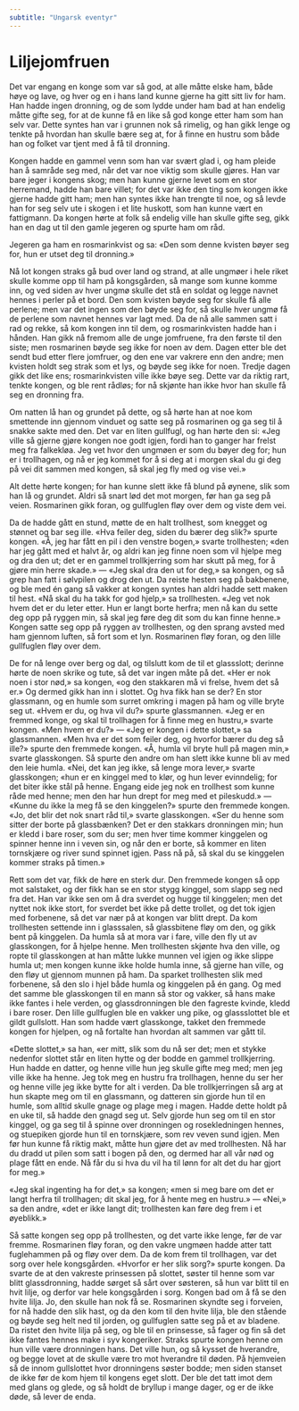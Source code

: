 ```yaml
---
subtitle: "Ungarsk eventyr"
---
```


# Liljejomfruen

Det var engang en konge som var så god, at alle måtte elske ham, både høye og lave, og hver og en i hans land kunne gjerne ha gitt sitt liv for ham. Han hadde ingen dronning, og de som lydde under ham bad at han endelig måtte gifte seg, for at de kunne få en like så god konge etter ham som han selv var. Dette syntes han var i grunnen nok så rimelig, og han gikk lenge og tenkte på hvordan han skulle bære seg at, for å finne en hustru som både han og folket var tjent med å få til dronning.

Kongen hadde en gammel venn som han var svært glad i, og ham pleide han å samråde seg med, når det var noe viktig som skulle gjøres. Han var bare jeger i kongens skog; men han kunne gjerne levet som en stor herremand, hadde han bare villet; for det var ikke den ting som kongen ikke gjerne hadde gitt ham; men han syntes ikke han trengte til noe, og så levde han for seg selv ute i skogen i et lite huskott, som han kunne vært en fattigmann. Da kongen hørte at folk så endelig ville han skulle gifte seg, gikk han en dag ut til den gamle jegeren og spurte ham om råd.

Jegeren ga ham en rosmarinkvist og sa: «Den som denne kvisten bøyer seg for, hun er utset deg til dronning.»

Nå lot kongen straks gå bud over land og strand, at alle ungmøer i hele riket skulle komme opp til ham på kongsgården, så mange som kunne komme inn, og ved siden av hver ungmø skulle det stå en soldat og legge navnet hennes i perler på et bord. Den som kvisten bøyde seg for skulle få alle perlene; men var det ingen som den bøyde seg for, så skulle hver ungmø få de perlene som navnet hennes var lagt med. Da de nå alle sammen satt i rad og rekke, så kom kongen inn til dem, og rosmarinkvisten hadde han i hånden. Han gikk nå fremom alle de unge jomfruene, fra den første til den siste; men rosmarinen bøyde seg ikke for noen av dem. Dagen etter ble det sendt bud etter flere jomfruer, og den ene var vakrere enn den andre; men kvisten holdt seg strak som et lys, og bøyde seg ikke for noen. Tredje dagen gikk det like ens; rosmarinkvisten ville ikke bøye seg. Dette var da riktig rart, tenkte kongen, og ble rent rådløs; for nå skjønte han ikke hvor han skulle få seg en dronning fra.

Om natten lå han og grundet på dette, og så hørte han at noe kom smettende inn gjennom vinduet og satte seg på rosmarinen og ga seg til å snakke sakte med den. Det var en liten gullfugl, og han hørte den si: «Jeg ville så gjerne gjøre kongen noe godt igjen, fordi han to ganger har frelst meg fra falkekløa. Jeg vet hvor den ungmøen er som du bøyer deg for; hun er i trollhagen, og nå er jeg kommet for å si deg at i morgen skal du gi deg på vei dit sammen med kongen, så skal jeg fly med og vise vei.»

Alt dette hørte kongen; for han kunne slett ikke få blund på øynene, slik som han lå og grundet. Aldri så snart lød det mot morgen, før han ga seg på veien. Rosmarinen gikk foran, og gullfuglen fløy over dem og viste dem vei.

Da de hadde gått en stund, møtte de en halt trollhest, som knegget og stønnet og bar seg ille. «Hva feiler deg, siden du bærer deg slik?» spurte kongen. «Å, jeg har fått en pil i den venstre bogen,» svarte trollhesten; «den har jeg gått med et halvt år, og aldri kan jeg finne noen som vil hjelpe meg og dra den ut; det er en gammel trollkjerring som har skutt på meg, for å gjøre min herre skade.» — «Jeg skal dra den ut for deg,» sa kongen, og så grep han fatt i sølvpilen og drog den ut. Da reiste hesten seg på bakbenene, og ble med én gang så vakker at kongen syntes han aldri hadde sett maken til hest. «Nå skal du ha takk for god hjelp,» sa trollhesten. «Jeg vet nok hvem det er du leter etter. Hun er langt borte herfra; men nå kan du sette deg opp på ryggen min, så skal jeg føre deg dit som du kan finne henne.» Kongen satte seg opp på ryggen av trollhesten, og den sprang avsted med ham gjennom luften, så fort som et lyn. Rosmarinen fløy foran, og den lille gullfuglen fløy over dem.

De for nå lenge over berg og dal, og tilslutt kom de til et glassslott; derinne hørte de noen skrike og tute, så det var ingen måte på det. «Her er nok noen i stor nød,» sa kongen, «og den stakkaren må vi frelse, hvem det så er.» Og dermed gikk han inn i slottet. Og hva fikk han se der? En stor glassmann, og en humle som surret omkring i magen på ham og ville bryte seg ut. «Hvem er du, og hva vil du?» spurte glassmannen. «Jeg er en fremmed konge, og skal til trollhagen for å finne meg en hustru,» svarte kongen. «Men hvem er du?» — «Jeg er kongen i dette slottet,» sa glassmannen. «Men hva er det som feiler deg, og hvorfor bærer du deg så ille?» spurte den fremmede kongen. «Å, humla vil bryte hull på magen min,» svarte glasskongen. Så spurte den andre om han slett ikke kunne bli av med den leie humla. «Nei, det kan jeg ikke, så lenge mora lever,» svarte glasskongen; «hun er en kinggel med to klør, og hun lever evinndelig; for det biter ikke stål på henne. Engang eide jeg nok en trollhest som kunne råde med henne; men den har hun drept for meg med et pileskudd.» — «Kunne du ikke la meg få se den kinggelen?» spurte den fremmede kongen. «Jo, det blir det nok snart råd til,» svarte glasskongen. «Ser du henne som sitter der borte på glassbænken? Det er den stakkars dronningen min; hun er kledd i bare roser, som du ser; men hver time kommer kinggelen og spinner henne inn i veven sin, og når den er borte, så kommer en liten tornskjære og river sund spinnet igjen. Pass nå på, så skal du se kinggelen kommer straks på timen.»

Rett som det var, fikk de høre en sterk dur. Den fremmede kongen så opp mot salstaket, og der fikk han se en stor stygg kinggel, som slapp seg ned fra det. Han var ikke sen om å dra sverdet og hugge til kinggelen; men det nyttet nok ikke stort, for sverdet bet ikke på dette trollet, og det tok igjen med forbenene, så det var nær på at kongen var blitt drept. Da kom trollhesten settende inn i glasssalen, så glassbitene fløy om den, og gikk bent på kinggelen. Da humla så at mora var i fare, ville den fly ut av glasskongen, for å hjelpe henne. Men trollhesten skjønte hva den ville, og ropte til glasskongen at han måtte lukke munnen vel igjen og ikke slippe humla ut; men kongen kunne ikke holde humla inne, så gjerne han ville, og den fløy ut gjennom munnen på ham. Da sparket trollhesten slik med forbenene, så den slo i hjel både humla og kinggelen på én gang. Og med det samme ble glasskongen til en mann så stor og vakker, så hans make ikke fantes i hele verden, og glassdronningen ble den fagreste kvinde, kledd i bare roser. Den lille gullfuglen ble en vakker ung pike, og glassslottet ble et gildt gullslott. Han som hadde vært glasskonge, takket den fremmede kongen for hjelpen, og nå fortalte han hvordan alt sammen var gått til.

«Dette slottet,» sa han, «er mitt, slik som du nå ser det; men et stykke nedenfor slottet står en liten hytte og der bodde en gammel trollkjerring. Hun hadde en datter, og henne ville hun jeg skulle gifte meg med; men jeg ville ikke ha henne. Jeg tok meg en hustru fra trollhagen, henne du ser her og henne ville jeg ikke bytte for alt i verden. Da ble trollkjerringen så arg at hun skapte meg om til en glassmann, og datteren sin gjorde hun til en humle, som alltid skulle gnage og plage meg i magen. Hadde dette holdt på en uke til, så hadde den gnagd seg ut. Selv gjorde hun seg om til en stor kinggel, og ga seg til å spinne over dronningen og rosekledningen hennes, og stuepiken gjorde hun til en tornskjære, som rev veven sund igjen. Men før hun kunne få riktig makt, måtte hun gjøre det av med trollhesten. Nå har du dradd ut pilen som satt i bogen på den, og dermed har all vår nød og plage fått en ende. Nå får du si hva du vil ha til lønn for alt det du har gjort for meg.»

«Jeg skal ingenting ha for det,» sa kongen; «men si meg bare om det er langt herfra til trollhagen; dit skal jeg, for å hente meg en hustru.» — «Nei,» sa den andre, «det er ikke langt dit; trollhesten kan føre deg frem i et øyeblikk.»

Så satte kongen seg opp på trollhesten, og det varte ikke lenge, før de var fremme. Rosmarinen fløy foran, og den vakre ungmøen hadde atter tatt fuglehammen på og fløy over dem. Da de kom frem til trollhagen, var det sorg over hele kongsgården. «Hvorfor er her slik sorg?» spurte kongen. Da svarte de at den vakreste prinsessen på slottet, søster til henne som var blitt glassdronning, hadde sørget så sårt over søsteren, så hun var blitt til en hvit lilje, og derfor var hele kongsgården i sorg. Kongen bad om å få se den hvite lilja. Jo, den skulle han nok få se. Rosmarinen skyndte seg i forveien, for nå hadde den slik hast, og da den kom til den hvite lilja, ble den stående og bøyde seg helt ned til jorden, og gullfuglen satte seg på et av bladene. Da ristet den hvite lilja på seg, og ble til en prinsesse, så fager og fin så det ikke fantes hennes make i syv kongeriker. Straks spurte kongen henne om hun ville være dronningen hans. Det ville hun, og så kysset de hverandre, og begge lovet at de skulle være tro mot hverandre til døden. På hjemveien så de innom gullslottet hvor dronningens søster bodde; men siden stanset de ikke før de kom hjem til kongens eget slott. Der ble det tatt imot dem med glans og glede, og så holdt de bryllup i mange dager, og er de ikke døde, så lever de enda.